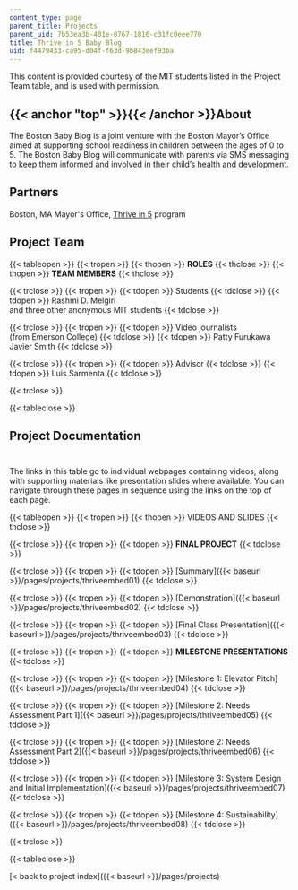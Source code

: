 ```yaml
---
content_type: page
parent_title: Projects
parent_uid: 7b53ea3b-401e-0767-1816-c31fc0eee770
title: Thrive in 5 Baby Blog
uid: f4479433-ca95-d04f-f63d-9b843eef93ba
---
```


This content is provided courtesy of the MIT students listed in the Project Team table, and is used with permission.

{{< anchor "top" >}}{{< /anchor >}}About
----------------------------------------

The Boston Baby Blog is a joint venture with the Boston Mayor’s Office aimed at supporting school readiness in children between the ages of 0 to 5. The Boston Baby Blog will communicate with parents via SMS messaging to keep them informed and involved in their child’s health and development.

Partners
--------

Boston, MA Mayor's Office, [Thrive in 5](http://www.thrivein5boston.org/) program

Project Team
------------

{{< tableopen >}}
{{< tropen >}}
{{< thopen >}}
**ROLES**
{{< thclose >}}
{{< thopen >}}
**TEAM MEMBERS**
{{< thclose >}}

{{< trclose >}}
{{< tropen >}}
{{< tdopen >}}
Students
{{< tdclose >}}
{{< tdopen >}}
Rashmi D. Melgiri  
and three other anonymous MIT students
{{< tdclose >}}

{{< trclose >}}
{{< tropen >}}
{{< tdopen >}}
Video journalists  
(from Emerson College)
{{< tdclose >}}
{{< tdopen >}}
Patty Furukawa  
Javier Smith
{{< tdclose >}}

{{< trclose >}}
{{< tropen >}}
{{< tdopen >}}
Advisor
{{< tdclose >}}
{{< tdopen >}}
Luis Sarmenta
{{< tdclose >}}

{{< trclose >}}

{{< tableclose >}}

Project Documentation  
 
-------------------------

The links in this table go to individual webpages containing videos, along with supporting materials like presentation slides where available. You can navigate through these pages in sequence using the links on the top of each page.

{{< tableopen >}}
{{< tropen >}}
{{< thopen >}}
VIDEOS AND SLIDES
{{< thclose >}}

{{< trclose >}}
{{< tropen >}}
{{< tdopen >}}
**FINAL PROJECT**
{{< tdclose >}}

{{< trclose >}}
{{< tropen >}}
{{< tdopen >}}
[Summary]({{< baseurl >}}/pages/projects/thriveembed01)
{{< tdclose >}}

{{< trclose >}}
{{< tropen >}}
{{< tdopen >}}
[Demonstration]({{< baseurl >}}/pages/projects/thriveembed02)
{{< tdclose >}}

{{< trclose >}}
{{< tropen >}}
{{< tdopen >}}
[Final Class Presentation]({{< baseurl >}}/pages/projects/thriveembed03)
{{< tdclose >}}

{{< trclose >}}
{{< tropen >}}
{{< tdopen >}}
**MILESTONE PRESENTATIONS**
{{< tdclose >}}

{{< trclose >}}
{{< tropen >}}
{{< tdopen >}}
[Milestone 1: Elevator Pitch]({{< baseurl >}}/pages/projects/thriveembed04)
{{< tdclose >}}

{{< trclose >}}
{{< tropen >}}
{{< tdopen >}}
[Milestone 2: Needs Assessment Part 1]({{< baseurl >}}/pages/projects/thriveembed05)
{{< tdclose >}}

{{< trclose >}}
{{< tropen >}}
{{< tdopen >}}
[Milestone 2: Needs Assessment Part 2]({{< baseurl >}}/pages/projects/thriveembed06)
{{< tdclose >}}

{{< trclose >}}
{{< tropen >}}
{{< tdopen >}}
[Milestone 3: System Design and Initial Implementation]({{< baseurl >}}/pages/projects/thriveembed07)
{{< tdclose >}}

{{< trclose >}}
{{< tropen >}}
{{< tdopen >}}
[Milestone 4: Sustainability]({{< baseurl >}}/pages/projects/thriveembed08)
{{< tdclose >}}

{{< trclose >}}

{{< tableclose >}}

[< back to project index]({{< baseurl >}}/pages/projects)